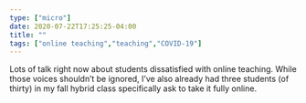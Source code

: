 ```yaml
---
type: ["micro"]
date: 2020-07-22T17:25:25-04:00
title: ""
tags: ["online teaching","teaching","COVID-19"]
---
```

Lots of talk right now about students dissatisfied with online teaching. While those voices shouldn’t be ignored, I’ve also already had three students (of thirty) in my fall hybrid class specifically ask to take it fully online.
